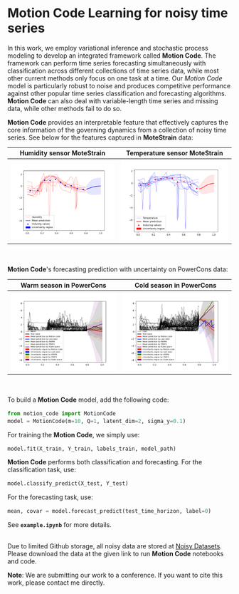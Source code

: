 # Motion Code Learning for noisy time series
In this work, we employ variational inference and stochastic process modeling to develop an integrated framework called **Motion Code**. The framework can perform time series forecasting simultaneously with classification across different collections of time series data, while most other current methods only focus on one task at a time. Our *Motion Code* model is particularly robust to noise and produces competitive performance against other popular time series classification and forecasting algorithms. **Motion Code** can also deal with variable-length time series and missing data, while other methods fail to do so.

**Motion Code** provides an interpretable feature that effectively captures the core information of the governing dynamics from a collection of noisy time series. See below for the features captured in **MoteStrain** data:

Humidity sensor MoteStrain                 |  Temperature sensor MoteStrain
:-------------------------:|:-------------------------:
![](out/multiple/MoteStrain0.png)  |  ![](out/multiple/MoteStrain1.png)

<br></br>
**Motion Code**'s forecasting prediction with uncertainty on PowerCons data:

Warm season in PowerCons                 |  Cold season in PowerCons
:-------------------------:|:-------------------------:
![](out/multiple/uncertainty_PowerCons0.png)  |  ![](out/multiple/uncertainty_PowerCons1.png)

<br></br>
To build a **Motion Code** model, add the following code:

``` python
from motion_code import MotionCode
model = MotionCode(m=10, Q=1, latent_dim=2, sigma_y=0.1)
```

For training the **Motion Code**, we simply use:

``` python
model.fit(X_train, Y_train, labels_train, model_path)
```

**Motion Code** performs both classification and forecasting. For the classification task, use:
``` python
model.classify_predict(X_test, Y_test)
```
For the forecasting task, use:
``` python
mean, covar = model.forecast_predict(test_time_horizon, label=0)
```
See <strong><code>example.ipynb</code></strong> for more details.
<br></br>

Due to limited Github storage, all noisy data are stored at [Noisy Datasets](https://www.dropbox.com/scl/fo/9fliuzo0d92zawut1gzs3/h?rlkey=89gqigob7q3509gjtcindr9nc&dl=0). Please download the data at the given link to run **Motion Code** notebooks and code.

**Note**: We are submitting our work to a conference. If you want to cite this work, please contact me directly.